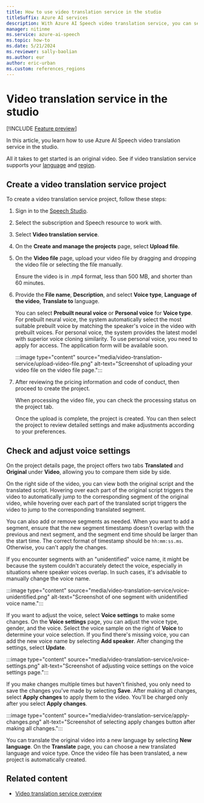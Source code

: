 ```yaml
---
title: How to use video translation service in the studio
titleSuffix: Azure AI services
description: With Azure AI Speech video translation service, you can seamlessly translate and generate videos in multiple languages automatically. 
manager: nitinme
ms.service: azure-ai-speech
ms.topic: how-to
ms.date: 5/21/2024
ms.reviewer: sally-baolian
ms.author: eur
author: eric-urban
ms.custom: references_regions
---
```


# Video translation service in the studio

[!INCLUDE [Feature preview](../includes/preview-feature.md)]

In this article, you learn how to use Azure AI Speech video translation service in the studio.

All it takes to get started is an original video. See if video translation service supports your [language](language-support.md?tabs=speech-translation#video-translation-service) and [region](video-translation-service-overview.md#supported-regions-and-languages).

## Create a video translation service project

To create a video translation service project, follow these steps:

1. Sign in to the [Speech Studio](https://aka.ms/speechstudio).
   
1. Select the subscription and Speech resource to work with. 

1. Select **Video translation service**.

1. On the **Create and manage the projects** page, select **Upload file**.

1. On the **Video file** page, upload your video file by dragging and dropping the video file or selecting the file manually.

   Ensure the video is in .mp4 format, less than 500 MB, and shorter than 60 minutes. 

1. Provide the **File name**, **Description**, and select **Voice type**, **Language of the video**, **Translate to** language. 

   You can select **Prebuilt neural voice** or **Personal voice** for **Voice type**. For prebuilt neural voice, the system automatically select the most suitable prebuilt voice by matching the speaker's voice in the video with prebuilt voices. For personal voice, the system provides the latest model with superior voice cloning similarity. To use personal voice, you need to apply for access. The application form will be available soon.

   :::image type="content" source="media/video-translation-service/upload-video-file.png" alt-text="Screenshot of uploading your video file on the video file page.":::

1. After reviewing the pricing information and code of conduct, then proceed to create the project.

   When processing the video file, you can check the processing status on the project tab.

   Once the upload is complete, the project is created. You can then select the project to review detailed settings and make adjustments according to your preferences.

## Check and adjust voice settings

On the project details page, the project offers two tabs **Translated** and **Original** under **Video**, allowing you to compare them side by side.    

On the right side of the video, you can view both the original script and the translated script. Hovering over each part of the original script triggers the video to automatically jump to the corresponding segment of the original video, while hovering over each part of the translated script triggers the video to jump to the corresponding translated segment.

You can also add or remove segments as needed. When you want to add a segment, ensure that the new segment timestamp doesn't overlap with the previous and next segment, and the segment end time should be larger than the start time. The correct format of timestamp should be `hh:mm:ss.ms`. Otherwise, you can't apply the changes.

If you encounter segments with an "unidentified" voice name, it might be because the system couldn't accurately detect the voice, especially in situations where speaker voices overlap. In such cases, it's advisable to manually change the voice name.  

:::image type="content" source="media/video-translation-service/voice-unidentified.png" alt-text="Screenshot of one segment with unidentified voice name.":::

If you want to adjust the voice, select **Voice settings** to make some changes. On the **Voice settings** page, you can adjust the voice type, gender, and the voice. Select the voice sample on the right of **Voice** to determine your voice selection. If you find there's missing voice, you can add the new voice name by selecting **Add speaker**. After changing the settings, select **Update**. 

 :::image type="content" source="media/video-translation-service/voice-settings.png" alt-text="Screenshot of adjusting voice settings on the voice settings page.":::

If you make changes multiple times but haven't finished, you only need to save the changes you've made by selecting **Save**. After making all changes, select **Apply changes** to apply them to the video. You'll be charged only after you select **Apply changes**.

 :::image type="content" source="media/video-translation-service/apply-changes.png" alt-text="Screenshot of selecting apply changes button after making all changes.":::

You can translate the original video into a new language by selecting **New language**. On the **Translate** page, you can choose a new translated language and voice type. Once the video file has been translated, a new project is automatically created. 

## Related content

- [Video translation service overview](video-translation-service-overview.md)
